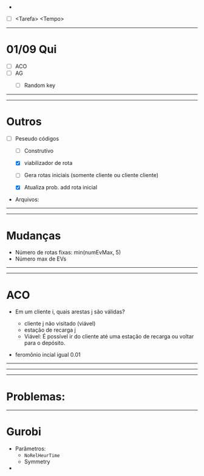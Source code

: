 -
- [ ] \<Tarefa\> \<Tempo\>



***

# 01/09 Qui

- [ ] ACO
- [ ] AG
	- [ ] Random key


***

***

# Outros
- [ ] Peseudo códigos 
	- [ ] Construtívo
	- [x] viabilizador de rota
	- [ ] Gera rotas iniciais (somente cliente ou cliente cliente)
	- [x] Atualiza prob. add rota inicial


- Arquivos:



***
***

# Mudanças

- Número de rotas fixas: min(numEvMax, 5)
- Número max de EVs


***
***

# ACO

- Em um cliente i, quais arestas j são válidas?
	- cliente j não visitado (viável)
	- estação de recarga j
	- Viável: É possível ir do cliente até uma estação de recarga ou voltar para o depósito.


- feromônio incial igual 0.01
***


***
***


# Problemas:
























---

# Gurobi
- Parâmetros:
	- `NoRelHeurTime`
	- Symmetry
- 

